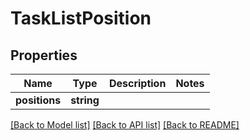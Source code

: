 # TaskListPosition

## Properties
Name | Type | Description | Notes
------------ | ------------- | ------------- | -------------
**positions** | **string** |  | 

[[Back to Model list]](../README.md#documentation-for-models) [[Back to API list]](../README.md#documentation-for-api-endpoints) [[Back to README]](../README.md)


